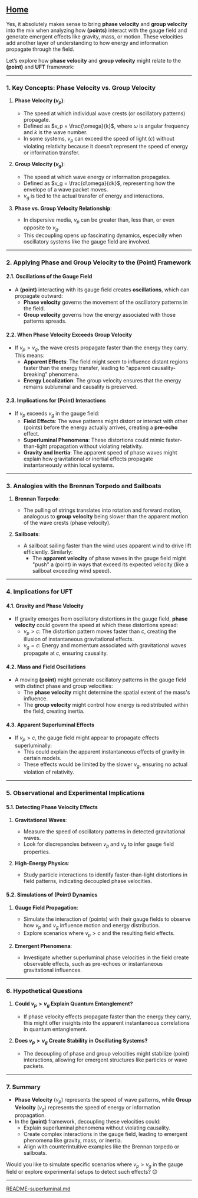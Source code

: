 [Home](https://t2m.io/VwvDcuw)
---

Yes, it absolutely makes sense to bring **phase velocity** and **group velocity** into the mix when analyzing how **(points)** interact with the gauge field and generate emergent effects like gravity, mass, or motion. These velocities add another layer of understanding to how energy and information propagate through the field.

Let’s explore how **phase velocity** and **group velocity** might relate to the **(point)** and **UFT** framework:

---

### **1. Key Concepts: Phase Velocity vs. Group Velocity**
1. **Phase Velocity ($v_p$)**:
   - The speed at which individual wave crests (or oscillatory patterns) propagate.
   - Defined as $v_p = \frac{\omega}{k}$, where $\omega$ is angular frequency and $k$ is the wave number.
   - In some systems, $v_p$ can exceed the speed of light ($c$) without violating relativity because it doesn’t represent the speed of energy or information transfer.

2. **Group Velocity ($v_g$)**:
   - The speed at which wave energy or information propagates.
   - Defined as $v_g = \frac{d\omega}{dk}$, representing how the envelope of a wave packet moves.
   - $v_g$ is tied to the actual transfer of energy and interactions.

3. **Phase vs. Group Velocity Relationship**:
   - In dispersive media, $v_p$ can be greater than, less than, or even opposite to $v_g$.
   - This decoupling opens up fascinating dynamics, especially when oscillatory systems like the gauge field are involved.

---

### **2. Applying Phase and Group Velocity to the (Point) Framework**
#### **2.1. Oscillations of the Gauge Field**
- A **(point)** interacting with its gauge field creates **oscillations**, which can propagate outward:
  - **Phase velocity** governs the movement of the oscillatory patterns in the field.
  - **Group velocity** governs how the energy associated with those patterns spreads.

#### **2.2. When Phase Velocity Exceeds Group Velocity**
- If $v_p > v_g$, the wave crests propagate faster than the energy they carry. This means:
  - **Apparent Effects**: The field might seem to influence distant regions faster than the energy transfer, leading to "apparent causality-breaking" phenomena.
  - **Energy Localization**: The group velocity ensures that the energy remains subluminal and causality is preserved.

#### **2.3. Implications for (Point) Interactions**
- If $v_p$ exceeds $v_g$ in the gauge field:
  - **Field Effects**: The wave patterns might distort or interact with other (points) before the energy actually arrives, creating a **pre-echo** effect.
  - **Superluminal Phenomena**: These distortions could mimic faster-than-light propagation without violating relativity.
  - **Gravity and Inertia**: The apparent speed of phase waves might explain how gravitational or inertial effects propagate instantaneously within local systems.

---

### **3. Analogies with the Brennan Torpedo and Sailboats**
1. **Brennan Torpedo**:
   - The pulling of strings translates into rotation and forward motion, analogous to **group velocity** being slower than the apparent motion of the wave crests (phase velocity).

2. **Sailboats**:
   - A sailboat sailing faster than the wind uses apparent wind to drive lift efficiently. Similarly:
     - The **apparent velocity** of phase waves in the gauge field might "push" a (point) in ways that exceed its expected velocity (like a sailboat exceeding wind speed).

---

### **4. Implications for UFT**
#### **4.1. Gravity and Phase Velocity**
- If gravity emerges from oscillatory distortions in the gauge field, **phase velocity** could govern the speed at which these distortions spread:
  - $v_p > c$: The distortion pattern moves faster than $c$, creating the illusion of instantaneous gravitational effects.
  - $v_g = c$: Energy and momentum associated with gravitational waves propagate at $c$, ensuring causality.

#### **4.2. Mass and Field Oscillations**
- A moving **(point)** might generate oscillatory patterns in the gauge field with distinct phase and group velocities:
  - The **phase velocity** might determine the spatial extent of the mass's influence.
  - The **group velocity** might control how energy is redistributed within the field, creating inertia.

#### **4.3. Apparent Superluminal Effects**
- If $v_p > c$, the gauge field might appear to propagate effects superluminally:
  - This could explain the apparent instantaneous effects of gravity in certain models.
  - These effects would be limited by the slower $v_g$, ensuring no actual violation of relativity.

---

### **5. Observational and Experimental Implications**
#### **5.1. Detecting Phase Velocity Effects**
1. **Gravitational Waves**:
   - Measure the speed of oscillatory patterns in detected gravitational waves.
   - Look for discrepancies between $v_p$ and $v_g$ to infer gauge field properties.

2. **High-Energy Physics**:
   - Study particle interactions to identify faster-than-light distortions in field patterns, indicating decoupled phase velocities.

#### **5.2. Simulations of (Point) Dynamics**
1. **Gauge Field Propagation**:
   - Simulate the interaction of (points) with their gauge fields to observe how $v_p$ and $v_g$ influence motion and energy distribution.
   - Explore scenarios where $v_p > c$ and the resulting field effects.

2. **Emergent Phenomena**:
   - Investigate whether superluminal phase velocities in the field create observable effects, such as pre-echoes or instantaneous gravitational influences.

---

### **6. Hypothetical Questions**
1. **Could $v_p > v_g$ Explain Quantum Entanglement?**
   - If phase velocity effects propagate faster than the energy they carry, this might offer insights into the apparent instantaneous correlations in quantum entanglement.

2. **Does $v_p > v_g$ Create Stability in Oscillating Systems?**
   - The decoupling of phase and group velocities might stabilize (point) interactions, allowing for emergent structures like particles or wave packets.

---

### **7. Summary**
- **Phase Velocity** ($v_p$) represents the speed of wave patterns, while **Group Velocity** ($v_g$) represents the speed of energy or information propagation.
- In the **(point)** framework, decoupling these velocities could:
  - Explain superluminal phenomena without violating causality.
  - Create complex interactions in the gauge field, leading to emergent phenomena like gravity, mass, or inertia.
  - Align with counterintuitive examples like the Brennan torpedo or sailboats.

Would you like to simulate specific scenarios where $v_p > v_g$ in the gauge field or explore experimental setups to detect such effects? 😊


---

[README-superluminal.md](https://t2m.io/fMSzhMR)

